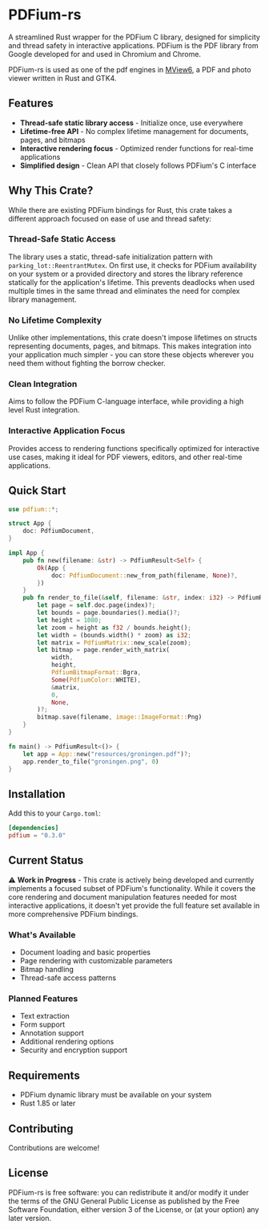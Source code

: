 # PDFium-rs

A streamlined Rust wrapper for the PDFium C library, designed for simplicity and thread safety in interactive applications. PDFium is the PDF library from Google developed for and used in Chromium and Chrome.

PDFium-rs is used as one of the pdf engines in [MView6](https://github.com/newinnovations/mview6), a PDF and photo viewer written in Rust and GTK4.

## Features

- **Thread-safe static library access** - Initialize once, use everywhere
- **Lifetime-free API** - No complex lifetime management for documents, pages, and bitmaps
- **Interactive rendering focus** - Optimized render functions for real-time applications
- **Simplified design** - Clean API that closely follows PDFium's C interface

## Why This Crate?

While there are existing PDFium bindings for Rust, this crate takes a different approach focused on ease of use and thread safety:

### Thread-Safe Static Access

The library uses a static, thread-safe initialization pattern with `parking_lot::ReentrantMutex`. On first use, it checks for PDFium availability on your system or a provided directory and stores the library reference statically for the application's lifetime. This prevents deadlocks when used multiple times in the same thread and eliminates the need for complex library management.

### No Lifetime Complexity

Unlike other implementations, this crate doesn't impose lifetimes on structs representing documents, pages, and bitmaps. This makes integration into your application much simpler - you can store these objects wherever you need them without fighting the borrow checker.

### Clean Integration

Aims to follow the PDFium C-language interface, while providing a high level Rust integration.

### Interactive Application Focus

Provides access to rendering functions specifically optimized for interactive use cases, making it ideal for PDF viewers, editors, and other real-time applications.

## Quick Start

```rust
use pdfium::*;

struct App {
    doc: PdfiumDocument,
}

impl App {
    pub fn new(filename: &str) -> PdfiumResult<Self> {
        Ok(App {
            doc: PdfiumDocument::new_from_path(filename, None)?,
        })
    }
    pub fn render_to_file(&self, filename: &str, index: i32) -> PdfiumResult<()> {
        let page = self.doc.page(index)?;
        let bounds = page.boundaries().media()?;
        let height = 1080;
        let zoom = height as f32 / bounds.height();
        let width = (bounds.width() * zoom) as i32;
        let matrix = PdfiumMatrix::new_scale(zoom);
        let bitmap = page.render_with_matrix(
            width,
            height,
            PdfiumBitmapFormat::Bgra,
            Some(PdfiumColor::WHITE),
            &matrix,
            0,
            None,
        )?;
        bitmap.save(filename, image::ImageFormat::Png)
    }
}

fn main() -> PdfiumResult<()> {
    let app = App::new("resources/groningen.pdf")?;
    app.render_to_file("groningen.png", 0)
}
```

## Installation

Add this to your `Cargo.toml`:

```toml
[dependencies]
pdfium = "0.3.0"
```

## Current Status

⚠️ **Work in Progress** - This crate is actively being developed and currently implements a focused subset of PDFium's functionality. While it covers the core rendering and document manipulation features needed for most interactive applications, it doesn't yet provide the full feature set available in more comprehensive PDFium bindings.

### What's Available

- Document loading and basic properties
- Page rendering with customizable parameters
- Bitmap handling
- Thread-safe access patterns

### Planned Features

- Text extraction
- Form support
- Annotation support
- Additional rendering options
- Security and encryption support

## Requirements

- PDFium dynamic library must be available on your system
- Rust 1.85 or later

## Contributing

Contributions are welcome!

## License

PDFium-rs is free software: you can redistribute it and/or modify it under the terms of
the GNU General Public License as published by the Free Software Foundation, either version 3
of the License, or (at your option) any later version.
